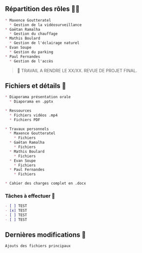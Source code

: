 ## Répartition des rôles :family_man_boy:

```markdown
* Maxence Goutteratel
  * Gestion de la vidéosurveillance
* Gaëtan Ramalha
  * Gestion du chauffage
* Mathis Boulard
  * Gestion de l'éclairage naturel
* Evan Soupe
  * Gestion du parking
* Paul Fernandes
  * Gestion de l'accès
```

> :calendar: TRAVAIL A RENDRE LE XX/XX. REVUE DE PROJET FINAL.


## Fichiers et détails :open_file_folder:

```markdown
* Diaporama présentation orale
  * Diaporama en .pptx
 
* Ressources
  * Fichiers vidéos .mp4
  * Fichiers PDF
  
* Travaux personnels
  * Maxence Goutteratel
    * Fichiers
  * Gaëtan Ramalha
    * Fichiers
  * Mathis Boulard
    * Fichiers
  * Evan Soupe
    * Fichiers
  * Paul Fernandes
    * Fichiers
    
* Cahier des charges complet en .docx
```

### Tâches à effectuer :pushpin:

```markdown
- [ ] TEST
- [x] TEST
- [ ] TEST
- [ ] TEST
```

## Dernières modifications :loudspeaker:

```
Ajouts des fichiers principaux
```

